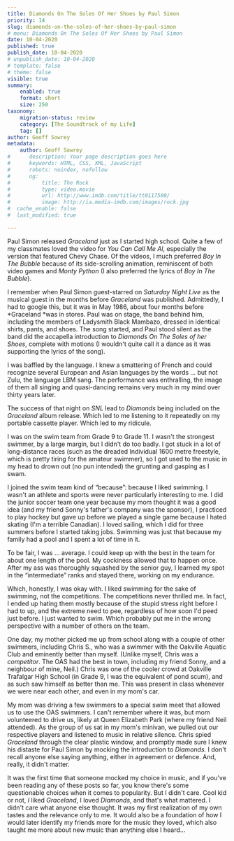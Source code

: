```yaml
---
title: Diamonds On The Soles Of Her Shoes by Paul Simon
priority: 14
slug: diamonds-on-the-soles-of-her-shoes-by-paul-simon
# menu: Diamonds On The Soles Of Her Shoes by Paul Simon
date: 10-04-2020
published: true
publish_date: 10-04-2020
# unpublish_date: 10-04-2020
# template: false
# theme: false
visible: true
summary:
    enabled: true
    format: short
    size: 250
taxonomy:
    migration-status: review
    category: [The Soundtrack of my Life]
    tag: []
author: Geoff Sowrey
metadata:
    author: Geoff Sowrey
#      description: Your page description goes here
#      keywords: HTML, CSS, XML, JavaScript
#      robots: noindex, nofollow
#      og:
#          title: The Rock
#          type: video.movie
#          url: http://www.imdb.com/title/tt0117500/
#          image: http://ia.media-imdb.com/images/rock.jpg
#  cache_enable: false
#  last_modified: true

---
```


Paul Simon released *Graceland* just as I started high school. Quite a few of my classmates loved the video for *You Can Call Me Al*, especially the version that featured Chevy Chase. Of the videos, I much preferred *Boy In The Bubble* because of its side-scrolling animation, reminiscent of both video games and *Monty Python* (I also preferred the lyrics of *Boy In The Bubble*).

I remember when Paul Simon guest-starred on *Saturday Night Live* as the musical guest in the months before *Graceland* was published. Admittedly, I had to google this, but it was in May 1986, about four months before *Graceland *was in stores. Paul was on stage, the band behind him, including the members of Ladysmith Black Mambazo, dressed in identical shirts, pants, and shoes. The song started, and Paul stood silent as the band did the accapella introduction to *Diamonds On The Soles of her Shoes*, complete with motions (I wouldn't quite call it a dance as it was supporting the lyrics of the song).

I was baffled by the language. I knew a smattering of French and could recognize several European and Asian languages by the words … but not Zulu, the language LBM sang. The performance was enthralling, the image of them all singing and quasi-dancing remains very much in my mind over thirty years later.

The success of that night on *SNL* lead to *Diamonds* being included on the *Graceland* album release. Which led to me listening to it repeatedly on my portable cassette player. Which led to my ridicule.

I was on the swim team from Grade 9 to Grade 11. I wasn't the strongest swimmer, by a large margin, but I didn't do too badly. I got stuck in a lot of long-distance races (such as the dreaded Individual 1600 metre freestyle, which is pretty tiring for the amateur swimmer), so I got used to the music in my head to drown out (no pun intended) the grunting and gasping as I swam.

I joined the swim team kind of “because”: because I liked swimming. I wasn't an athlete and sports were never particularly interesting to me. I did the junior soccer team one year because my mom thought it was a good idea (and my friend Sonny's father's company was the sponsor), I practiced to play hockey but gave up before we played a single game because I hated skating (I'm a terrible Canadian). I loved sailing, which I did for three summers before I started taking jobs. Swimming was just that because my family had a pool and I spent a lot of time in it.

To be fair, I was … average. I could keep up with the best in the team for about one length of the pool. My cockiness allowed that to happen once. After my ass was thoroughly squashed by the senior guy, I learned my spot in the “intermediate” ranks and stayed there, working on my endurance.

Which, honestly, I was okay with. I liked swimming for the sake of swimming, not the competitions. The competitions never thrilled me. In fact, I ended up hating them mostly because of the stupid stress right before I had to up, and the extreme need to pee, regardless of how soon I'd peed just before. I just wanted to swim. Which probably put me in the wrong perspective with a number of others on the team.

One day, my mother picked me up from school along with a couple of other swimmers, including Chris S., who was a swimmer with the Oakville Aquatic Club and eminently better than myself. (Unlike myself, Chris was a *competitor*. The OAS had the best in town, including my friend Sonny, and a neighbour of mine, Neil.) Chris was one of the cooler crowd at Oakville Trafalgar High School (in Grade 9, I was the equivalent of pond scum), and as such saw himself as better than me. This was present in class whenever we were near each other, and even in my mom's car.

My mom was driving a few swimmers to a special swim meet that allowed us to use the OAS swimmers. I can't remember where it was, but mom volunteered to drive us, likely at Queen Elizabeth Park (where my friend Neil attended). As the group of us sat in my mom's minivan, we pulled out our respective players and listened to music in relative silence. Chris spied *Graceland* through the clear plastic window, and promptly made sure I knew his distaste for Paul Simon by mocking the introduction to *Diamonds.* I don't recall anyone else saying anything, either in agreement or defence. And, really, it didn't matter.

It was the first time that someone mocked my choice in music, and if you've been reading any of these posts so far, you know there's some questionable choices when it comes to popularity. But I didn't care. Cool kid or not, *I* liked *Graceland*, I loved *Diamonds*, and that's what mattered. I didn't care what anyone else thought. It was my first realization of my own tastes and the relevance only to me. It would also be a foundation of how I would later identify my friends more for the music they loved, which also taught me more about new music than anything else I heard…